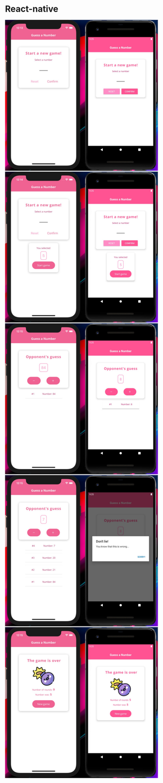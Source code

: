 # React-native


<p align="center">  
  <img src="https://github.com/CarJou/react-native/blob/main/assets/screenshots/start.jpg" width="550" alt="accessibility text">
  <img src="https://github.com/CarJou/react-native/blob/main/assets/screenshots/2.jpg" width="550" title="hover text">
    <img src="https://github.com/CarJou/react-native/blob/main/assets/screenshots/3.jpg" width="550" title="hover text">
      <img src="https://github.com/CarJou/react-native/blob/main/assets/screenshots/4.jpg" width="550" title="hover text">
        <img src="https://github.com/CarJou/react-native/blob/main/assets/screenshots/5.jpg" width="550" title="hover text">



</p>
